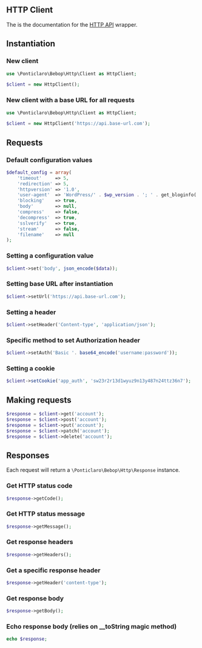HTTP Client
---
The is the documentation for the [HTTP API](http://codex.wordpress.org/HTTP_API) wrapper.  

## Instantiation
### New client
```php
use \Ponticlaro\Bebop\Http\Client as HttpClient;

$client = new HttpClient();
```

### New client with a base URL for all requests
```php
use \Ponticlaro\Bebop\Http\Client as HttpClient;

$client = new HttpClient('https://api.base-url.com');
```

## Requests
### Default configuration values
```php
$default_config = array(
    'timeout'     => 5,
    'redirection' => 5,
    'httpversion' => '1.0',
    'user-agent'  => 'WordPress/' . $wp_version . '; ' . get_bloginfo('url'),
    'blocking'    => true,
    'body'        => null,
    'compress'    => false,
    'decompress'  => true,
    'sslverify'   => true,
    'stream'      => false,
    'filename'    => null
);
```

### Setting a configuration value
```php
$client->set('body', json_encode($data));
```

### Setting base URL after instantiation
```php
$client->setUrl('https://api.base-url.com');
```

### Setting a header
```php
$client->setHeader('Content-type', 'application/json');
```

### Specific method to set Authorization header
```php
$client->setAuth('Basic '. base64_encode('username:password'));
```

### Setting a cookie
```php
$client->setCookie('app_auth', 'sw23r2r13d1wyuz9n13y487n24ttz36n7');
```

## Making requests
```php
$response = $client->get('account');
$response = $client->post('account');
$response = $client->put('account');
$response = $client->patch('account');
$response = $client->delete('account');
```

## Responses
Each request will return a `\Ponticlaro\Bebop\Http\Response` instance.  

### Get HTTP status code
```php
$response->getCode();
```

### Get HTTP status message
```php
$response->getMessage();
```

### Get response headers 
```php
$response->getHeaders();
```

### Get a specific response header
```php
$response->getHeader('content-type');
```

### Get response body
```php
$response->getBody();
```

### Echo response body (relies on __toString magic method)
```php
echo $response;
```